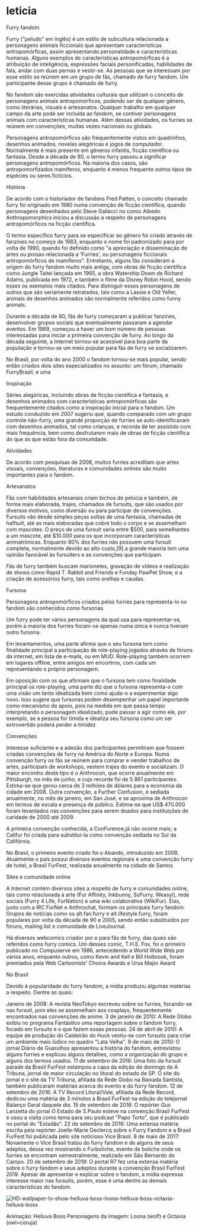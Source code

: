 # leticia
Furry fandom

Furry ("peludo" em inglês) é um estilo de subcultura relacionada a personagens animais ficcionais que apresentam características antropomórficas, assim apresentando personalidade e características humanas. Alguns exemplos de características antropomórficas é a atribuição de inteligência, expressões faciais personificadas, habilidades de fala, andar com duas pernas e vestir-se. As pessoas que se interessam por esse estilo se reúnem em um grupo de fãs, chamado de furry fandom. Um participante desse grupo é chamado de furry.

No fandom são exercidas atividades culturais que utilizam o conceito de personagens animais antropomórficos, podendo ser de qualquer gênero, como literárias, visuais e artesanatos. Qualquer trabalho em qualquer campo da arte pode ser incluída ao fandom, se contiver personagens animais com características humanas. Além dessas atividades, os furries se reúnem em convenções, muitas vezes nacionais ou globais.

Personagens antropomórficos são frequentemente vistos em quadrinhos, desenhos animados, novelas alegóricas e jogos de computador. Normalmente é mais presente em gêneros infantis, ficção científica ou fantasia.
Desde a década de 80, o termo furry passou a significar personagens antropomórficos. Na maioria dos casos, são antropomorfizados mamíferos, enquanto é menos frequente outros tipos de espécies ou seres fictícios.

História

De acordo com o historiador de fandons Fred Patten, o conceito chamado furry foi originado em 1980 numa convenção de ficção científica, quando personagens desenhados pelo Steve Gallacci no comic Albedo Anthropomorphics iniciou a discussão a respeito de personagens antropomórficos na ficção científica.

O termo específico furry para se especificar ao gênero foi criado através de fanzines no começo de 1983, enquanto o nome foi padronizado para por volta de 1990, quando foi definido como "a apreciação e disseminação de artes ou prosas relacionada a 'Furries', ou personagens ficcionais antropomórficos de mamíferos". Entretanto, alguns fãs consideram a origem do furry fandom muito mais antiga, com obras de ficção científica como Jungle Taitei lançada em 1965, a obra Watership Down de Richard Adams, publicada em 1972, e também o filme da Disney Robin Hood, sendo esses os exemplos mais citados. Para distinguir esses personagens de outros que são seriamente retratados, tais como a Lassie e Old Yeller, animais de desenhos animados são normalmente referidos como funny animals.

Durante a década de 80, fãs de furry começaram a publicar fanzines, desenvolver grupos sociais que eventualmente passaram a agendar eventos. Em 1989, começou a haver um bom número de pessoas interessadas para iniciar a primeira convenção de furry. Ao longo da década seguinte, a Internet tornou-se acessível para boa parte da população e tornou-se um meio popular para fãs de furry se socializarem.

No Brasil, por volta do ano 2000 o fandom tornou-se mais popular, sendo então criados dois sites especializados no assunto: um fórum, chamado FurryBrasil, e uma 

Inspiração

Séries alegóricas, incluindo obras de ficção científica e fantasia, e desenhos animados com características antropomórficas são frequentemente citados como a inspiração inicial para o fandom. Um estudo conduzido em 2007 sugeriu que, quando comparado com um grupo controle não-furry, uma grande proporção de furries se auto-identificavam com desenhos animados, tal como crianças, e recorda de ter assistido com mais frequência, bem como desfrutarem mais de obras de ficção científica do que as que estão fora da comunidade.

Atividades

De acordo com pesquisas de 2008, muitos furries acreditam que artes visuais, convenções, literaturas e comunidades onlines são muito importantes para o fandom.

Artesanatos

Fãs com habilidades artesanais criam bichos de pelúcia e também, de forma mais elaborada, trajes, chamados de fursuits, que são usados por diversos motivos, como diversão ou para participar de convenções. Fursuits vão desde simples peças soltas de uma fantasia, chamadas de halfsuit, até as mais elaboradas que cobre todo o corpo e se assemelham com mascotes. O preço de uma fursuit varia entre $500, para semelhantes a um mascote, até $10.000 para os que incorporam características animatrônicas. Enquanto 80% dos furries não possuem uma fursuit completa, normalmente devido ao alto custo,[9] a grande maioria tem uma opinião favorável às fursuiters e as convenções que participam.

Fãs de furry também buscam marionetes, gravação de vídeos e realização de shows como Rapid T. Rabbit and Friends e Funday PawPet Show, e a criação de acessórios furry, tais como orelhas e caudas.

Fursona

Personagens antropomórficos criados pelos furries para representa-lo no fandom são conhecidos como fursonas.

Um furry pode ter vários personagens da qual usa para representar-se, porém a maioria dos furries focam-se apenas numa única e nunca tiveram outro fursona.

Em levantamentos, uma parte afirma que o seu fursona tem como finalidade principal a participação de role-playing jogados através de fóruns da internet, em lista de e-mails, ou em MUD. Role-playing também ocorrem em lugares offline, entre amigos em encontros, com cada um representando o próprio personagem.

Em oposição com os que afirmam que o fursona tem como finalidade principal os role-playing, uma parte diz que o fursona representa-o com uma visão um tanto idealizada bem como ajuda-o a experimentar algo novo. Isso sugere que fursonas podem desempenhar um papel importante como mecanismo de apoio, pois na medida em que passa tempo interpretando o personagem idealizado, pode passar a agir como ele, por exemplo, se a pessoa for tímida e idealiza seu fursona como um ser extrovertido poderá perder a timidez

Convenções

Interesse suficiente e a adesão dos participantes permitiram que fossem criadas convenções de furry na América do Norte e Europa. Numa convenção furry os fãs se reúnem para comprar e vender trabalhos de artes, participam de workshops, vestem trajes do evento e socializam. O maior encontro deste tipo é o Anthrocon, que ocorre anualmente em Pittsburgh, no mês de junho, e cujo recorde foi de 5 861 participantes. Estima-se que gerou cerca de 3 milhões de dólares para a economia da cidade em 2008. Outra convenção, a Further Confusion, é sediada anualmente, no mês de janeiro, em San José, e se aproxima de Anthrocon em termos de escala e presença de público. Estima-se que US$ 470.000 foram levantados nas convenções para serem doados para instituições de caridade de 2000 até 2009.

A primeira convenção conhecida, a ConFurence,já não ocorre mais; a Califur foi criada para substituí-la como convenção sediada no Sul da Califórnia.

No Brasil, o primeiro evento criado foi o Abando, introduzido em 2008. Atualmente o país possui diversos eventos regionais e uma convenção furry de hotel, a Brasil FurFest, realizada anualmente na cidade de Santos

Sites e comunidade online

A Internet contém diversos sites a respeito de furry e comunidades online, tais como relacionada à arte (Fur Affinity, Inkbunny, SoFurry, Weasyl), rede sociais (Furry 4 Life, FurNation) e uma wiki colaborativa (WikiFur). Elas, junto com a IRC FurNet e Anthrochat, formam os principais furry fandom. Grupos de notícias como os alt.fan.furry e alt.lifestyle.furry, foram populares por volta da década de 90 e 2005, sendo então substituídos por fóruns, mailing list e comunidade de LiveJournal.

Há diversos webcomics criador por e para fãs de furry, das quais são referidos como furry comics. Um desses comic, T.H.E. Fox, foi o primeiro publicado no Compuserve em 1986, antecedendo a World Wide Web por vários anos, enquanto outros, como Kevin and Kell e Bill Holbrook, foram premiados pela Web Cartoonists' Choice Awards e Ursa Major Award

No Brasil

Devido à popularidade do furry fandom, a mídia produziu algumas matérias a respeito. Dentre as quais:

Janeiro de 2008: A revista NeoTokyo escreveu sobre os furries, focando-se nas fursuit, pois eles se assemelham aos cosplays, frequentemente encontrados nas convenções de anime.
3 de janeiro de 2010: A Rede Globo exibiu no programa Fantástico uma reportagem sobre o fandom furry, focado em fursuits e o que fazem essas pessoas.
24 de abril de 2010: A equipe de produção do Caldeirão do Huck vestiu-se com fursuits para criar um ambiente mais lúdico no quadro "Lata Velha".
9 de maio de 2010: O jornal Diário de Guarulhos apresentou a história do fandom, entrevistou alguns furries e explicou alguns detalhes, como a organização do grupo e alguns dos termos usados.
11 de setembro de 2016: Uma foto da fursuit parade da Brasil FurFest estampou a capa da edição de domingo de A Tribuna, jornal de maior circulação no litoral do estado de SP. O site do jornal e o site da TV Tribuna, afiliada da Rede Globo na Baixada Santista, também publicaram matérias acerca do evento e do furry fandom.
12 de setembro de 2016: A TV Record Litoral/Vale, afiliada da Rede Record, dedicou uma matéria de 3 minutos a Brasil FurFest na edição do telejornal Balanço Geral daquele dia.
15 de setembro de 2016: O repórter Gus Lanzetta do jornal O Estado de S.Paulo esteve na convenção Brasil FurFest e usou a visita como tema para seu podcast "Papo Torto", que é publicado no portal do "Estadão".
22 de setembro de 2016: Uma extensa matéria escrita pela repórter Joelle-Marie Declercq sobre o Furry Fandom e a Brasil FurFest foi publicada pelo site noticioso Vice Brasil.
8 de maio de 2017: Novamente o Vice Brasil tratou do furry fandom e de alguns de seus adeptos, dessa vez mostrando o Furboliche, evento de boliche onde os furries se encontram semestralmente, realizado em São Bernardo do Campo.
20 de setembro de 2019: O portal R7 fez uma extensa matéria sobre o furry fandom e seus adeptos durante a convenção Brasil FurFest 2019.
Apesar de apresentar e explicar sobre o fandom, a mídia expressa interesse maior nas fursuits, porém, esse é uma dentre as demais características do fandom.

![HD-wallpaper-tv-show-helluva-boss-loona-helluva-boss-octavia-helluva-boss](https://user-images.githubusercontent.com/118438998/202444070-73dc40cc-a3ae-494e-86d5-73e0bcf3fda7.jpg)

Animação: Helluva Boos
Personagens da imagem: Loona (wolf) e Octavia (owl=coruja)
